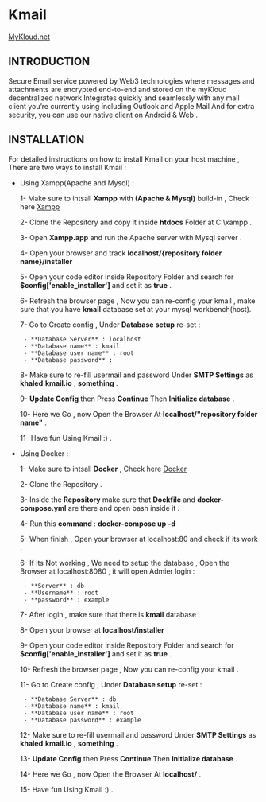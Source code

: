 # Kmail

[MyKloud.net](https://mykloud.io/)

## INTRODUCTION

Secure Email service powered by Web3 technologies where messages and attachments are encrypted end-to-end and stored on the myKloud decentralized network
Integrates quickly and seamlessly with any mail client you’re currently using including Outlook and Apple Mail
And for extra security, you can use our native client on Android & Web .

## INSTALLATION

For detailed instructions on how to install Kmail on your host machine , There are two ways to install Kmail :

- Using Xampp(Apache and Mysql) :

  1- Make sure to intsall **Xampp** with **(Apache & Mysql)** build-in , Check here [Xampp](https://www.apachefriends.org/index.html)

  2- Clone the Repository and copy it inside **htdocs** Folder at C:\xampp .

  3- Open **Xampp.app** and run the Apache server with Mysql server .

  4- Open your browser and track **localhost/{repository folder name}/installer**

  5- Open your code editor inside Repository Folder and search for **$config['enable_installer']** and set it as **true** .

  6- Refresh the browser page , Now you can re-config your kmail , make sure that you have **kmail** database set at your mysql workbench(host).

  7- Go to Create config , Under **Database setup** re-set :

       - **Database Server** : localhost
       - **Database name** : kmail
       - **Database user name** : root
       - **Database password** :

  8- Make sure to re-fill usermail and password Under **SMTP Settings** as **khaled.kmail.io** , **something** .

  9- **Update Config** then Press **Continue** Then **Initialize database** .

  10- Here we Go , now Open the Browser At **localhost/"repository folder name"** .

  11- Have fun Using Kmail :) .

- Using Docker :

  1- Make sure to intsall **Docker** , Check here [Docker](https://docs.docker.com/get-docker/)

  2- Clone the Repository .

  3- Inside the **Repository** make sure that **Dockfile** and **docker-compose.yml** are there and open bash inside it .

  4- Run this **command** :
  **docker-compose up -d**

  5- When finish , Open your browser at localhost:80 and check if its work .

  6- If its Not working , We need to setup the database , Open the Browser at localhost:8080 , it will open Admier login :

       - **Server** : db
       - **Username** : root
       - **password** : example

  7- After login , make sure that there is **kmail** database .

  8- Open your browser at **localhost/installer**

  9- Open your code editor inside Repository Folder and search for **$config['enable_installer']** and set it as **true** .

  10- Refresh the browser page , Now you can re-config your kmail .

  11- Go to Create config , Under **Database setup** re-set :

       - **Database Server** : db
       - **Database name** : kmail
       - **Database user name** : root
       - **Database password** : example

  12- Make sure to re-fill usermail and password Under **SMTP Settings** as **khaled.kmail.io** , **something** .

  13- **Update Config** then Press **Continue** Then **Initialize database** .

  14- Here we Go , now Open the Browser At **localhost/** .

  15- Have fun Using Kmail :) .
